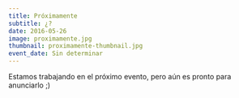```yaml
---
title: Próximamente
subtitle: ¿?
date: 2016-05-26
image: proximamente.jpg
thumbnail: proximamente-thumbnail.jpg
event_date: Sin determinar
---
```


Estamos trabajando en el próximo evento, pero aún es pronto para anunciarlo ;)
